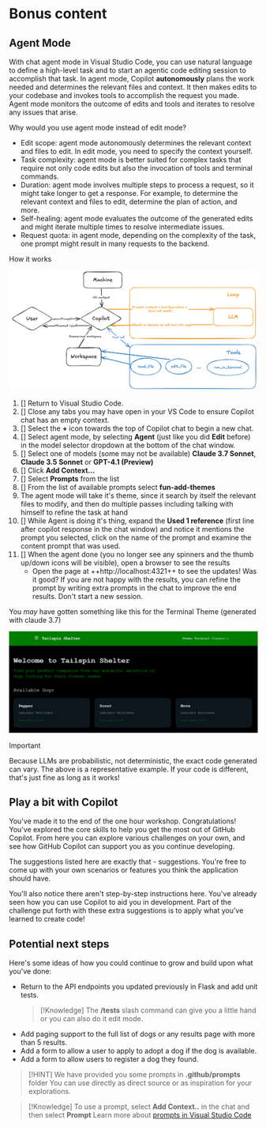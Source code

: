 # Bonus content


## Agent Mode

With chat agent mode in Visual Studio Code, you can use natural language to define a high-level task and to start an agentic code editing session to accomplish that task. In agent mode, Copilot **autonomously** plans the work needed and determines the relevant files and context. It then makes edits to your codebase and invokes tools to accomplish the request you made. Agent mode monitors the outcome of edits and tools and iterates to resolve any issues that arise.

Why would you use agent mode instead of edit mode?

- Edit scope: agent mode autonomously determines the relevant context and files to edit. In edit mode, you need to specify the context yourself.
- Task complexity: agent mode is better suited for complex tasks that require not only code edits but also the invocation of tools and terminal commands.
- Duration: agent mode involves multiple steps to process a request, so it might take longer to get a response. For example, to determine the relevant context and files to edit, determine the plan of action, and more.
- Self-healing: agent mode evaluates the outcome of the generated edits and might iterate multiple times to resolve intermediate issues.
- Request quota: in agent mode, depending on the complexity of the task, one prompt might result in many requests to the backend.

How it works

![How agent mode works](./images/copilot-agent-mode-how-it-works.png)


1. [] Return to Visual Studio Code.
2. [] Close any tabs you may have open in your VS Code to ensure Copilot chat has an empty context.
3. [] Select the **+** icon towards the top of Copilot chat to begin a new chat.
4. [] Select agent mode, by selecting **Agent** (just like you did **Edit** before) in the model selector dropdown at the bottom of the chat window.
5. [] Select one of models (some may not be available) **Claude 3.7 Sonnet**, **Claude 3.5 Sonnet** or **GPT-4.1 (Preview)**
6. [] Click **Add Context...**
7. [] Select **Prompts** from the list 
8. [] From the list of available prompts select **fun-add-themes**
9. The agent mode will take it's theme, since it search by itself the relevant files to modify, and then do multiple passes including talking with himself to refine the task at hand
10. [] While Agent is doing it's thing, expand the **Used 1 reference** (first line after copilot response in the chat window) and notice it mentions the prompt you selected, click on the name of the prompt and examine the content prompt that was used.
11. [] When the agent done (you no longer see any spinners and the thumb up/down icons will be visible), open a browser to see the results
    - Open the page at ++http://localhost:4321++ to see the updates! Was it good? If you are not happy with the results, you can refine the prompt by writing extra prompts in the chat to improve the end results. Don't start a new session.

You _may_ have gotten something like this for the Terminal Theme (generated with claude 3.7)

![Tailspin Shelter Terminal Classic theme](images/tail-spin-shelter-terminal.png)

> [!IMPORTANT]
> Because LLMs are probabilistic, not deterministic, the exact code generated can vary. The above is a representative example. If your code is different, that's just fine as long as it works!


## Play a bit with Copilot

You've made it to the end of the one hour workshop. Congratulations! You've explored the core skills to help you get the most out of GitHub Copilot. From here you can explore various challenges on your own, and see how GitHub Copilot can support you as you continue developing.

The suggestions listed here are exactly that - suggestions. You're free to come up with your own scenarios or features you think the application should have.

You'll also notice there aren't step-by-step instructions here. You've already seen how you can use Copilot to aid you in development. Part of the challenge put forth with these extra suggestions is to apply what you've learned to create code!

## Potential next steps

Here's some ideas of how you could continue to grow and build upon what you've done:

- Return to the API endpoints you updated previously in Flask and add unit tests.
  > [!Knowledge] The **/tests** slash command can give you a little hand or you can also do it edit mode.
- Add paging support to the full list of dogs or any results page with more than 5 results.
- Add a form to allow a user to apply to adopt a dog if the dog is available.
- Add a form to allow users to register a dog they found.


> [!HINT]
> We have provided you some prompts in **.github/prompts** folder 
> You can use directly as direct source or as inspiration for your explorations.

> [!Knowledge] To use a prompt, select **Add Context..** in the chat and then select **Prompt**
> Learn more about [prompts in Visual Studio Code][vscode-prompts]


[vscode-prompts]: https://aka.ms/vscode-ghcp-prompt-snippets